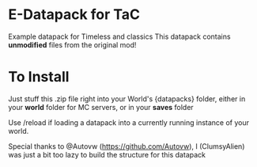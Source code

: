 # E-Datapack for TaC
Example datapack for Timeless and classics
This datapack contains **unmodified** files from the original mod!

# To Install
Just stuff this .zip file right into your World's {datapacks} folder, either in your **world** folder for MC servers, or in your **saves** folder

Use /reload if loading a datapack into a currently running instance of your world.

Special thanks to @Autovw (https://github.com/Autovw), I (ClumsyAlien) was just a bit too lazy to build the structure for this datapack
